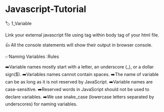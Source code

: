 # Javascript-Tutorial

🏷️ 1_Variable
   
   Link your external javascript file using <script src="file_name.js"></script> tag within body tag of your html file.
  
 👍 All the console statements will show their output in browser console.

✅Naming Variables :Rules 

 ➡️Variable names mostly start with a letter, an underscore (_), or a dollar sign($).
 ➡️Variables names cannot contain spaces.
 ➡️The name of variable can be as long as it is not reserved by JavaScript.
 ➡️Variable names are case-sensitive.
 ➡️Reserved words in JavaScript should not be used to declare variables.
 ➡️We use snake_case (lowercase letters separated by underscores) for naming variables.


